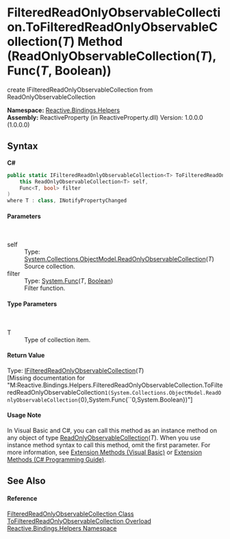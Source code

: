 # FilteredReadOnlyObservableCollection.ToFilteredReadOnlyObservableCollection(*T*) Method (ReadOnlyObservableCollection(*T*), Func(*T*, Boolean))
 

create IFilteredReadOnlyObservableCollection from ReadOnlyObservableCollection

**Namespace:**&nbsp;<a href="9bba139e-262b-7b33-c6e0-d6f602566841">Reactive.Bindings.Helpers</a><br />**Assembly:**&nbsp;ReactiveProperty (in ReactiveProperty.dll) Version: 1.0.0.0 (1.0.0.0)

## Syntax

**C#**<br />
``` C#
public static IFilteredReadOnlyObservableCollection<T> ToFilteredReadOnlyObservableCollection<T>(
	this ReadOnlyObservableCollection<T> self,
	Func<T, bool> filter
)
where T : class, INotifyPropertyChanged

```


#### Parameters
&nbsp;<dl><dt>self</dt><dd>Type: <a href="http://msdn2.microsoft.com/en-us/library/ms668620" target="_blank">System.Collections.ObjectModel.ReadOnlyObservableCollection</a>(*T*)<br />Source collection.</dd><dt>filter</dt><dd>Type: <a href="http://msdn2.microsoft.com/en-us/library/bb549151" target="_blank">System.Func</a>(*T*, <a href="http://msdn2.microsoft.com/en-us/library/a28wyd50" target="_blank">Boolean</a>)<br />Filter function.</dd></dl>

#### Type Parameters
&nbsp;<dl><dt>T</dt><dd>Type of collection item.</dd></dl>

#### Return Value
Type: <a href="5fd7c860-b6ef-c5f6-cd70-1d24894886b0">IFilteredReadOnlyObservableCollection</a>(*T*)<br />\[Missing <returns> documentation for "M:Reactive.Bindings.Helpers.FilteredReadOnlyObservableCollection.ToFilteredReadOnlyObservableCollection``1(System.Collections.ObjectModel.ReadOnlyObservableCollection{``0},System.Func{``0,System.Boolean})"\]

#### Usage Note
In Visual Basic and C#, you can call this method as an instance method on any object of type <a href="http://msdn2.microsoft.com/en-us/library/ms668620" target="_blank">ReadOnlyObservableCollection</a>(*T*). When you use instance method syntax to call this method, omit the first parameter. For more information, see <a href="http://msdn.microsoft.com/en-us/library/bb384936.aspx">Extension Methods (Visual Basic)</a> or <a href="http://msdn.microsoft.com/en-us/library/bb383977.aspx">Extension Methods (C# Programming Guide)</a>.

## See Also


#### Reference
<a href="7bf223e8-298d-5645-2d5d-f4b43dbc0051">FilteredReadOnlyObservableCollection Class</a><br /><a href="5166fe74-1953-567f-55b5-0a87be5d3433">ToFilteredReadOnlyObservableCollection Overload</a><br /><a href="9bba139e-262b-7b33-c6e0-d6f602566841">Reactive.Bindings.Helpers Namespace</a><br />
